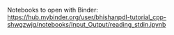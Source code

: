 Notebooks to open with Binder:  
https://hub.mybinder.org/user/bhishanpdl-tutorial_cpp-shwgzwjg/notebooks/Input_Output/reading_stdin.ipynb
